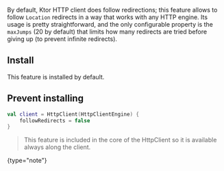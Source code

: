 [//]: # (title: Redirect)
[//]: # (category: clients)
[//]: # (caption: Redirect)
[//]: # (feature: feature)
[//]: # (artifact: io.ktor)
[//]: # (class: io.ktor.client.features.HttpRedirect)
[//]: # (ktor_version_review: 1.2.0)

By default, Ktor HTTP client does follow redirections; this feature allows to follow `Location` redirects in a way that works with any HTTP engine. Its usage is pretty straightforward, and the only configurable property is the `maxJumps` (20 by default) that limits how many redirects are tried before giving up (to prevent infinite redirects).



## Install

This feature is installed by default.

## Prevent installing

```kotlin
val client = HttpClient(HttpClientEngine) {
    followRedirects = false
}
```

>This feature is included in the core of the HttpClient so it is available always along the client.
>
{type="note"}